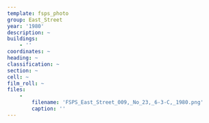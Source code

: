 ```yaml
---
template: fsps_photo
group: East_Street
year: '1980'
description: ~
buildings:
    - ''
coordinates: ~
heading: ~
classification: ~
section: ~
cell: ~
film_roll: ~
files:
    -
        filename: 'FSPS_East_Street_009,_No_23,_6-3-C,_1980.png'
        caption: ''
---
```

